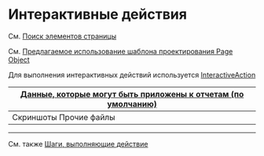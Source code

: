 # Интерактивные действия

См. [Поиск элементов страницы](/doc/rus/selenium/SearchingForElements.md)

См. [Предлагаемое использование шаблона проектирования Page Object](/doc/rus/selenium/SearchingForElements.md#Предлагаемое-использование-шаблона-проектирования-Page-Object)

Для выполнения интерактивных действий используется [InteractiveAction](https://tinkoffcreditsystems.github.io/neptune/ru/tinkoff/qa/neptune/selenium/functions/intreraction/InteractiveAction.html)

| [Данные, которые могут быть  приложены к отчетам (по умолчанию)](/doc/rus/core/Steps.md#Данные,-которые-могут-быть-приложены-к-отчетам-и-логу) 	|
|-----------------------------------------------------------------	|
| Скриншоты Прочие файлы                                          	|


---
См. также [Шаги, выполняющие действие](/doc/rus/core/Steps.md#Шаги,-выполняющие-действие)

